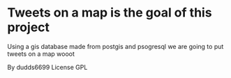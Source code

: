 # Tweets on a map is the goal of this project
Using a gis database made from postgis and psogresql
we are going to put tweets on a map wooot

By dudds6699
License GPL
